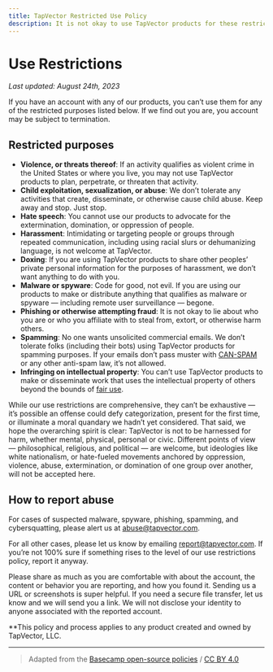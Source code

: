 ```yaml
---
title: TapVector Restricted Use Policy
description: It is not okay to use TapVector products for these restricted purposes.
---
```


# Use Restrictions

_Last updated: August 24th, 2023_

If you have an account with any of our products, you can’t use them for any of the restricted purposes listed below. If we find out you are, you account may be subject to termination.

## Restricted purposes

* **Violence, or threats thereof**: If an activity qualifies as violent crime in the United States or where you live, you may not use TapVector products to plan, perpetrate, or threaten that activity.
* **Child exploitation, sexualization, or abuse**: We don’t tolerate any activities that create, disseminate, or otherwise cause child abuse. Keep away and stop. Just stop.
* **Hate speech**: You cannot use our products to advocate for the extermination, domination, or oppression of people.
* **Harassment**: Intimidating or targeting people or groups through repeated communication, including using racial slurs or dehumanizing language, is not welcome at TapVector.
* **Doxing**: If you are using TapVector products to share other peoples’ private personal information for the purposes of harassment, we don’t want anything to do with you.
* **Malware or spyware**: Code for good, not evil. If you are using our products to make or distribute anything that qualifies as malware or spyware — including remote user surveillance — begone.
* **Phishing or otherwise attempting fraud**: It is not okay to lie about who you are or who you affiliate with to steal from, extort, or otherwise harm others.
* **Spamming**: No one wants unsolicited commercial emails. We don’t tolerate folks (including their bots) using TapVector products for spamming purposes. If your emails don’t pass muster with [CAN-SPAM](https://www.ftc.gov/business-guidance/resources/can-spam-act-compliance-guide-business) or any other anti-spam law, it’s not allowed.
* **Infringing on intellectual property**: You can’t use TapVector products to make or disseminate work that uses the intellectual property of others beyond the bounds of [fair use](https://www.copyright.gov/fair-use/more-info.html).

While our use restrictions are comprehensive, they can’t be exhaustive — it’s possible an offense could defy categorization, present for the first time, or illuminate a moral quandary we hadn’t yet considered. That said, we hope the overarching spirit is clear: TapVector is not to be harnessed for harm, whether mental, physical, personal or civic. Different points of view — philosophical, religious, and political — are welcome, but ideologies like white nationalism, or hate-fueled movements anchored by oppression, violence, abuse, extermination, or domination of one group over another, will not be accepted here.

## How to report abuse

For cases of suspected malware, spyware, phishing, spamming, and cybersquatting, please alert us at [abuse@tapvector.com](mailto:abuse@tapvector.com).

For all other cases, please let us know by emailing [report@tapvector.com](mailto:report@tapvector.com). If you’re not 100% sure if something rises to the level of our use restrictions policy, report it anyway.

Please share as much as you are comfortable with about the account, the content or behavior you are reporting, and how you found it. Sending us a URL or screenshots is super helpful. If you need a secure file transfer, let us know and we will send you a link. We will not disclose your identity to anyone associated with the reported account.

**This policy and process applies to any product created and owned by TapVector, LLC.

---

> Adapted from the [Basecamp open-source policies](https://github.com/basecamp/policies) / [CC BY 4.0](https://creativecommons.org/licenses/by/4.0/)
